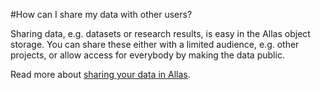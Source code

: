 #How can I share my data with other users?

Sharing data, e.g. datasets or research results, is easy in the Allas object storage. You can share these either with a limited audience, e.g. other projects, or allow access for everybody by making the data public.

Read more about [sharing your data in Allas](../../data/Allas/using_allas/).
